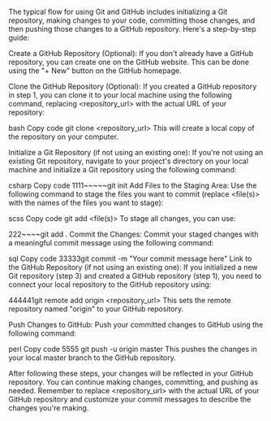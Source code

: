 The typical flow for using Git and GitHub includes initializing a Git repository, making changes to your code, committing those changes, and then pushing those changes to a GitHub repository. Here's a step-by-step guide:

Create a GitHub Repository (Optional): If you don't already have a GitHub repository, you can create one on the GitHub website. This can be done using the "+ New" button on the GitHub homepage.

Clone the GitHub Repository (Optional): If you created a GitHub repository in step 1, you can clone it to your local machine using the following command, replacing <repository_url> with the actual URL of your repository:

bash
Copy code
git clone <repository_url>
This will create a local copy of the repository on your computer.

Initialize a Git Repository (if not using an existing one): If you're not using an existing Git repository, navigate to your project's directory on your local machine and initialize a Git repository using the following command:

csharp
Copy code
1111~~~~~git init
Add Files to the Staging Area: Use the following command to stage the files you want to commit (replace <file(s)> with the names of the files you want to stage):

scss
Copy code
git add <file(s)>
To stage all changes, you can use:

222~~~~git add .
Commit the Changes: Commit your staged changes with a meaningful commit message using the following command:

sql
Copy code
33333git commit -m "Your commit message here"
Link to the GitHub Repository (if not using an existing one): If you initialized a new Git repository (step 3) and created a GitHub repository (step 1), you need to connect your local repository to the GitHub repository using:

444441git remote add origin <repository_url>
This sets the remote repository named "origin" to your GitHub repository.

Push Changes to GitHub: Push your committed changes to GitHub using the following command:

perl
Copy code
5555 git push -u origin master
This pushes the changes in your local master branch to the GitHub repository.

After following these steps, your changes will be reflected in your GitHub repository. You can continue making changes, committing, and pushing as needed. Remember to replace <repository_url> with the actual URL of your GitHub repository and customize your commit messages to describe the changes you're making.
